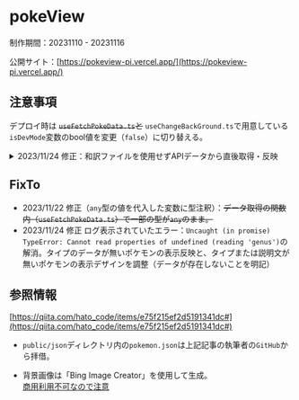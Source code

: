 # pokeView
制作期間：20231110 - 20231116

公開サイト：[https://pokeview-pi.vercel.app/](https://pokeview-pi.vercel.app/)

## 注意事項
デプロイ時は ~~`useFetchPokeData.ts`と~~ `useChangeBackGround.ts`で用意している`isDevMode`変数のbool値を変更（`false`）に切り替える。

<details>
<summary>2023/11/24 修正：和訳ファイルを使用せずAPIデータから直後取得・反映</summary>

```
/* 和訳ファイルは一部翻訳されていなかったので APIデータから直後取得・反映させる仕様に変更。以下は変更前の内容。 */

import { ……, pokeNameLocalJsonFile } from "../ts/GetFetchDataType";

const isDevMode: boolean = true; // 開発・本番環境モードの切替用Bool

setLoading(true); // ローディング開始

/* pokemon.json から各ポケモンの英語名と日本語名を取得 */
const _FetchPokeName = async () => {
    let fetchPath: string = '';
    if (isDevMode) {
        fetchPath = `${location.origin}/public/json/pokemon.json`; // 開発時
    } else {
        fetchPath = `${location.origin}/json/pokemon.json`; // 本番環境時
    }
    const respone = await fetch(fetchPath);
    const resObj: pokeNameLocalJsonFile[] = await respone.json();
    return resObj.map(resObjEl => resObjEl);
}

/* ポケモン名を「英語名 → 日本語名」に置換 */
const _replacePokeName_enToja = (
    targetAry: pokeNameLocalJsonFile[],
    originName: pokeLists // 配列（オブジェクト）の中身として指定
) => {
    targetAry.forEach(pokeName => {
        /* 置換処理に必要な文字列マッチングを行うために、それぞれ大文字（toLowerCase：小文字でもok）にする */
        const UpperCase_jsonPokeName_en: string = pokeName.en.toUpperCase();
        const UpperCase_fetchPokeName: string = originName.name.toUpperCase();
        if (UpperCase_jsonPokeName_en === UpperCase_fetchPokeName) {
            originName.name = pokeName.ja;
        }
    });
}

//...中略

const fetchPokeData = async () => {
    const FetchPokeName = await _FetchPokeName(); // 各ポケモンの英語・日本語名が格納されている配列

    //...中略

    // console.log(flavorTextAry); // 配列の index番号の違いで verごとの紹介文が取得できる。現状は[0]で初期verの紹介文

    /* ポケモン名を「英語名 → 日本語名」にする */
    _replacePokeName_enToja(FetchPokeName, pokeData);

    //...中略
}
```
</details>

## FixTo
- 2023/11/22 修正（`any`型の値を代入した変数に型注釈）：~~データ取得の関数内（`useFetchPokeData.ts`）で一部の型が`any`のまま。~~
- 2023/11/24 修正 ログ表示されていたエラー：`Uncaught (in promise) TypeError: Cannot read properties of undefined (reading 'genus')`の解消。タイプのデータが無いポケモンの表示反映と、タイプまたは説明文が無いポケモンの表示デザインを調整（データが存在しないことを明記）

## 参照情報
[https://qiita.com/hato_code/items/e75f215ef2d5191341dc#](https://qiita.com/hato_code/items/e75f215ef2d5191341dc#)
- `public/json`ディレクトリ内の`pokemon.json`は上記記事の執筆者の`GitHub`から拝借。

- 背景画像は「Bing Image Creator」を使用して生成。<br />
[商用利用不可なので注意](https://forest.watch.impress.co.jp/docs/serial/yajiuma/1543573.html)